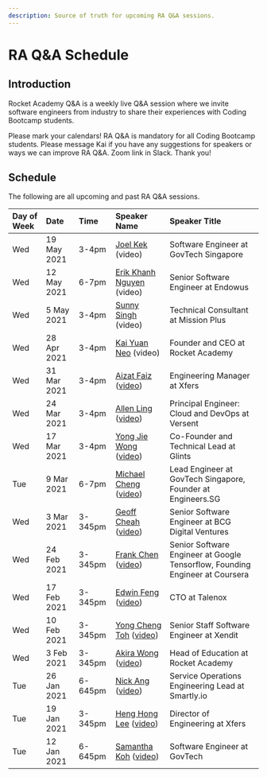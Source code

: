 ```yaml
---
description: Source of truth for upcoming RA Q&A sessions.
---
```


# RA Q&A Schedule

## Introduction

Rocket Academy Q&A is a weekly live Q&A session where we invite software engineers from industry to share their experiences with Coding Bootcamp students.

Please mark your calendars! RA Q&A is mandatory for all Coding Bootcamp students. Please message Kai if you have any suggestions for speakers or ways we can improve RA Q&A. Zoom link in Slack. Thank you!

## Schedule

The following are all upcoming and past RA Q&A sessions.

| Day of Week | Date | Time | Speaker Name | Speaker Title |
| :--- | :--- | :--- | :--- | :--- |
| Wed | 19 May 2021 | 3-4pm | [Joel Kek](https://www.linkedin.com/in/joelkek/) \(video\) | Software Engineer at GovTech Singapore |
| Wed | 12 May 2021 | 6-7pm | [Erik Khanh Nguyen](https://www.linkedin.com/in/erikng/) \(video\) | Senior Software Engineer at Endowus |
| Wed | 5 May 2021 | 3-4pm | [Sunny Singh](https://www.linkedin.com/in/sstrgh/) \(video\) | Technical Consultant at Mission Plus |
| Wed | 28 Apr 2021 | 3-4pm | [Kai Yuan Neo](https://www.linkedin.com/in/kaiyuanneo/) \(video\) | Founder and CEO at Rocket Academy |
| Wed | 31 Mar 2021 | 3-4pm | [Aizat Faiz](https://www.linkedin.com/in/aizatto/) \([video](https://youtu.be/Mdho34airS0)\) | Engineering Manager at Xfers |
| Wed | 24 Mar 2021 | 3-4pm | [Allen Ling](https://www.linkedin.com/in/allen-ling-57110590/) \([video](https://youtu.be/8xhFRpgnm6k)\) | Principal Engineer: Cloud and DevOps at Versent |
| Wed | 17 Mar 2021 | 3-4pm | [Yong Jie Wong](https://www.linkedin.com/in/wongyongjie/) \([video](https://youtu.be/Mq8cZtXf7ls)\) | Co-Founder and Technical Lead at Glints |
| Tue | 9 Mar 2021 | 6-7pm | [Michael Cheng](https://www.linkedin.com/in/miccheng/) \([video](https://youtu.be/qd-mCIEmIX8)\) | Lead Engineer at GovTech Singapore, Founder at Engineers.SG |
| Wed | 3 Mar 2021 | 3-345pm | [Geoff Cheah](https://www.linkedin.com/in/geoffreycheah/) \([video](https://youtu.be/b1rONDnGLw0)\) | Senior Software Engineer at BCG Digital Ventures |
| Wed | 24 Feb 2021 | 3-345pm | [Frank Chen](https://www.linkedin.com/in/frankchn/) \([video](https://youtu.be/1qv4bifHSK8)\) | Senior Software Engineer at Google Tensorflow, Founding Engineer at Coursera |
| Wed | 17 Feb 2021 | 3-345pm | [Edwin Feng](https://www.linkedin.com/in/edwin-feng-56742a27/) \([video](https://youtu.be/diCmAEJCdOc)\) | CTO at Talenox |
| Wed | 10 Feb 2021 | 3-345pm | [Yong Cheng Toh](https://www.linkedin.com/in/yong-cheng-sebastian-toh-1361642b/) \([video](https://youtu.be/FVIQcT2sNjg)\) | Senior Staff Software Engineer at Xendit |
| Wed | 3 Feb 2021 | 3-345pm | [Akira Wong](https://www.linkedin.com/in/awongh/) \([video](https://youtu.be/9S_Znw73BTg)\) | Head of Education at Rocket Academy |
| Tue | 26 Jan 2021 | 6-645pm | [Nick Ang](https://www.linkedin.com/in/nickangtc/) \([video](https://youtu.be/fnYhQFSpQv0)\) | Service Operations Engineering Lead at Smartly.io |
| Tue | 19 Jan 2021 | 3-345pm | [Heng Hong Lee](https://www.linkedin.com/in/henghonglee/) \([video](https://youtu.be/mf1NQ_eFGlk)\) | Director of Engineering at Xfers |
| Tue | 12 Jan 2021 | 6-645pm | [Samantha Koh](https://www.linkedin.com/in/samkohlq/) \([video](https://youtu.be/BTIHu6qjmH0)\) | Software Engineer at GovTech |

